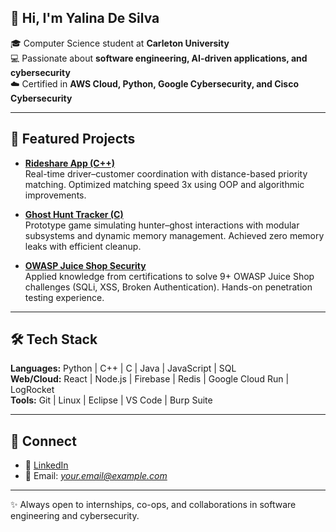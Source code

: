 ## 👋 Hi, I'm Yalina De Silva

🎓 Computer Science student at **Carleton University**  
💻 Passionate about **software engineering, AI-driven applications, and cybersecurity**  
☁️ Certified in **AWS Cloud, Python, Google Cybersecurity, and Cisco Cybersecurity**  

---

## 🔹 Featured Projects
- **[Rideshare App (C++)](https://github.com/yd-0413/Rideshare-APP-)**  
  Real-time driver–customer coordination with distance-based priority matching. Optimized matching speed 3x using OOP and algorithmic improvements.  

- **[Ghost Hunt Tracker (C)](https://github.com/yd-0413/Ghost-Hunt-Tracker-C-)**  
  Prototype game simulating hunter–ghost interactions with modular subsystems and dynamic memory management. Achieved zero memory leaks with efficient cleanup.  

- **[OWASP Juice Shop Security](https://github.com/yd-0413/owasp-juice-shop-security)**  
  Applied knowledge from certifications to solve 9+ OWASP Juice Shop challenges (SQLi, XSS, Broken Authentication). Hands-on penetration testing experience.  

---

## 🛠 Tech Stack
**Languages:** Python | C++ | C | Java | JavaScript | SQL  
**Web/Cloud:** React | Node.js | Firebase | Redis | Google Cloud Run | LogRocket  
**Tools:** Git | Linux | Eclipse | VS Code | Burp Suite  

---

## 🤝 Connect
- 💼 [LinkedIn](https://www.linkedin.com/in/yalina-de-silva-a78590241)  
- 📧 Email: *your.email@example.com*  

---
✨ Always open to internships, co-ops, and collaborations in software engineering and cybersecurity.
